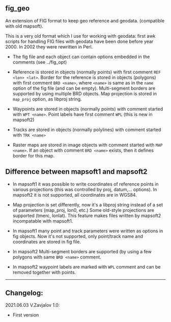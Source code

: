 ## fig_geo

An extension of FIG format to keep geo reference and geodata.
(compatible with old mapsoft).

This is a very old format which I use for working with geodata: first awk
scripts for handling FIG files with geodata have been done before year 2000.
In 2002 they were rewritten in Perl.

- The fig file and each object can contain options embedded in the comments
  (see ../fig_opt)

- Reference is stored in objects (normally points) with first comment
  `REF <lon> <lat>`. Border for the reference is stored in objects
  (polygons) with first comment `BRD <name>`, where `<name>` is
  same as in the `name` option of the fig file (and can be empty).
  Multi-segment borders are supported by using multiple BRD objects.
  Map projection is stored in `map_proj` option, as libproj string.

- Waypoints are stored in objects (normally points) with comment started with
  `WPT <name>`. Point labels have first comment `WPL` (this is new in mapsoft2)

- Tracks are stored in objects (normally polylines) with comment started with
  `TRK <name>`

- Raster maps are stored in image objects with comment started with
  `MAP <name>`. If an object with comment `BRD <name>` exists, then
  it defines border for this map.

## Difference between mapsoft1 and mapsoft2

- In mapsoft1 it was possible to write coordinates of reference points
in various projections (this was controlled by proj, datum,... options).
In mapsoft2 it is not supported, all coordinates are in WGS84.

- Map projection is set differently, now it's a libproj string instead
of a set of parameters (map_proj, lon0, etc.) Some old-style projections
are supported (tmerc, lonlat). This feature makes files written by mapsoft2
incompatable with mapsoft1.

- In mapsoft1 many point and track parameters were written as options
in fig objects. Now it's not supported, only point/track name and
coordinates are stored in fig file.

- In mapsoft2 Multi-segment borders are supported (by using a few polygons
with same `BRD <name>` comment.

- In mapsoft2 waypoint labels are marked with `WPL` comment and can be
removed together with points.

-----------
## Changelog:

2021.06.03 V.Zavjalov 1.0:
- First version
